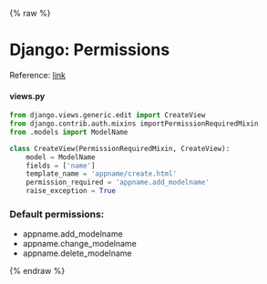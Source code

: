 {% raw %}

# Django: Permissions

Reference: [link](https://docs.djangoproject.com/en/1.11/topics/auth/default/#default-permissions)

#### views.py
```python
from django.views.generic.edit import CreateView
from django.contrib.auth.mixins importPermissionRequiredMixin
from .models import ModelName

class CreateView(PermissionRequiredMixin, CreateView):
    model = ModelName
    fields = ['name']
    template_name = 'appname/create.html'
    permission_required = 'appname.add_modelname'
    raise_exception = True
```

### Default permissions:
- appname.add_modelname
- appname.change_modelname
- appname.delete_modelname

{% endraw %}
